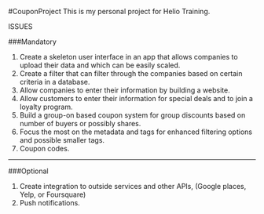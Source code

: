 #CouponProject
This is my personal project for Helio Training.

ISSUES

###Mandatory
1. Create a skeleton user interface in an app that allows companies to upload their data and which can be easily scaled.
2. Create a filter that can filter through the companies based on certain criteria in a database.
3. Allow companies to enter their information by building a website.
4. Allow customers to enter their information for special deals and to join a loyalty program.
5. Build a group-on based coupon system for group discounts based on number of buyers or possibly shares.
6. Focus the most on the metadata and tags for enhanced filtering options and possible smaller tags.
7. Coupon codes.

***

###Optional
1. Create integration to outside services and other APIs, (Google places, Yelp, or Foursquare)
2. Push notifications.
